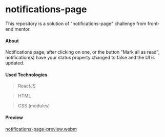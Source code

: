 # notifications-page
This repository is a solution of "notifications-page" challenge from front-end mentor.

#### About
Notifications page, after clicking on one, or the button "Mark all as read", notification(s) have your status property changed to false and the UI is updated.

#### Used Technologies
> ReactJS

> HTML

> CSS (modules)

#### Preview

[notifications-page-preview.webm](https://user-images.githubusercontent.com/81942196/210436438-80d949b2-e2db-428d-96f5-9bc4cec6e080.webm)
